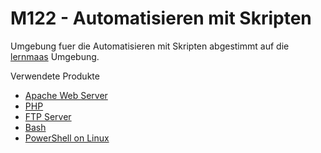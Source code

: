 M122 - Automatisieren mit Skripten
==================================

Umgebung fuer die Automatisieren mit Skripten abgestimmt auf die [lernmaas](https://github.com/mc-b/lernmaas) Umgebung.

Verwendete Produkte

* [Apache Web Server](https://httpd.apache.org/)
* [PHP](https://www.php.net/)
* [FTP Server](https://wiki.ubuntuusers.de/vsftpd/)
* [Bash](https://wiki.ubuntuusers.de/Bash/)
* [PowerShell on Linux](https://docs.microsoft.com/en-us/powershell/scripting/install/installing-powershell-core-on-linux?view=powershell-6)



